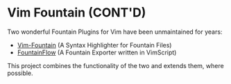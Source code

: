 # Vim Fountain (CONT'D)

Two wonderful Fountain Plugins for Vim have been unmaintained for years:
* [Vim-Fountain](https://github.com/vim-scripts/fountain.vim)
  (A Syntax Highlighter for Fountain Files)
* [FountainFlow](https://github.com/vim-scripts/fountainflow.vim)
  (A Fountain Exporter written in VimScript)

This project combines the functionality of the two and extends them, where possible.
